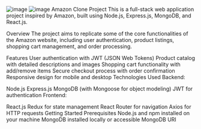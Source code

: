 ![image](https://github.com/Eissanoor/amazonclone/assets/86971746/20ed9aad-c638-48c8-bae3-f3b89ec90143)
![image](https://github.com/Eissanoor/amazonclone/assets/86971746/58b8d8a8-fbfa-4ea6-bc03-526d333f4067)
Amazon Clone Project
This is a full-stack web application project inspired by Amazon, built using Node.js, Express.js, MongoDB, and React.js.

Overview
The project aims to replicate some of the core functionalities of the Amazon website, including user authentication, product listings, shopping cart management, and order processing.

Features
User authentication with JWT (JSON Web Tokens)
Product catalog with detailed descriptions and images
Shopping cart functionality with add/remove items
Secure checkout process with order confirmation
Responsive design for mobile and desktop
Technologies Used
Backend:

Node.js
Express.js
MongoDB (with Mongoose for object modeling)
JWT for authentication
Frontend:

React.js
Redux for state management
React Router for navigation
Axios for HTTP requests
Getting Started
Prerequisites
Node.js and npm installed on your machine
MongoDB installed locally or accessible MongoDB URI



